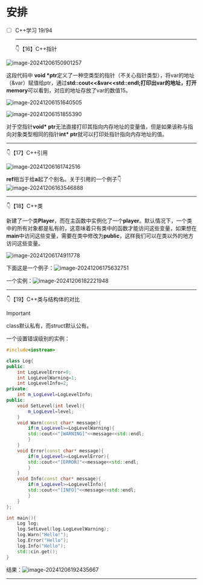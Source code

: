 # 安排

- [ ] C++学习 19/94

  ---

  👇【16】C++指针  

![image-20241206150901257](image\image-20241206150901257.png)

这段代码中 **void *ptr**定义了一种空类型的指针（不关心指针类型），将var的地址（&var）赋值给ptr，通过**std::cout<<&var<<std::endl;**打印出var的地址，打开**memory**可以看到，对应的地址存放了var的数值15。

![image-20241206151640505](image\image-20241206151640505.png)

![image-20241206151855390](image\image-20241206151855390.png)

对于空指针**void* ptr**无法直接打印其指向内存地址的变量值，但是如果该称与指向对象类型相同的指针**int* ptr**就可以打印处指针指向内存地址的值。

---

👇【17】C++引用  

![image-20241206161742516](image\image-20241206161742516.png)

**ref**相当于给**a**起了个别名。关于引用的一个例子👇
![image-20241206163546888](image\image-20241206163546888.png)

---

👇【18】C++类

新建了一个类**Player**，而在主函数中实例化了一个**player**。默认情况下，一个类中的所有对象都是私有的，这意味着只有类中的函数才能访问这些变量，如果想在**main**中访问这些变量，需要在类中修改为**public**，这样我们可以在类以外的地方访问这些变量。 	

![image-20241206174911778](image\image-20241206174911778.png)

下面这是一个例子：![image-20241206175632751](image\image-20241206175632751.png)

一个实例：![image-20241206182221948](image\image-20241206182221948.png)

---

👇【19】C++类与结构体的对比

> [!IMPORTANT]
>
> class默认私有，而struct默认公有。

一个设置错误级别的实例：

```C++
#include<iostream>

class Log{
public:
    int LogLevelError=0;
    int LogLevelWarning=1;
    int LogLevelInfo=2;
private:
    int m_LogLevel=LogLevelInfo;
public:
    void SetLevel(int level){
        m_LogLevel=level;
    } 
    void Warn(const char* message){
        if(m_LogLevel>=LogLevelWarning){
        std::cout<<"[WARNING]"<<message<<std::endl;
        }
    }
    void Error(const char* message){
        if(m_LogLevel>=LogLevelError){
        std::cout<<"[ERROR]"<<message<<std::endl;
        }
    }
    void Info(const char* message){
        if(m_LogLevel>=LogLevelInfo){
        std::cout<<"[INFO]"<<message<<std::endl;
        }
    }
};

int main(){
    Log log;
    log.SetLevel(log.LogLevelWarning);
    log.Warn("Hello!");
    log.Error("Hello");
    log.Info("Hello");
    std::cin.get();
}
```

结果：![image-20241206192435667](image\image-20241206192435667.png)

---



